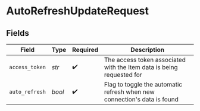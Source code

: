 # AutoRefreshUpdateRequest


## Fields

| Field                                                                    | Type                                                                     | Required                                                                 | Description                                                              |
| ------------------------------------------------------------------------ | ------------------------------------------------------------------------ | ------------------------------------------------------------------------ | ------------------------------------------------------------------------ |
| `access_token`                                                           | *str*                                                                    | :heavy_check_mark:                                                       | The access token associated with the Item data is being requested for    |
| `auto_refresh`                                                           | *bool*                                                                   | :heavy_check_mark:                                                       | Flag to toggle the automatic refresh when new connection's data is found |